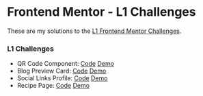 # Frontend Mentor - L1 Challenges

These are my solutions to the [L1 Frontend Mentor Challenges](https://www.frontendmentor.io/challenges).

### L1 Challenges

- QR Code Component: [Code](https://github.com/nsgiles/frontend-mentor-l1/tree/main/qr-code-component) [Demo](https://nsgiles.github.io/frontend-mentor-l1/qr-code-component)
- Blog Preview Card: [Code](https://github.com/nsgiles/frontend-mentor-l1/tree/main/blog-preview-card) [Demo](https://nsgiles.github.io/frontend-mentor-l1/blog-preview-card/)
- Social Links Profile: [Code](https://github.com/nsgiles/frontend-mentor-l1/tree/main/social-links-profile) [Demo](https://nsgiles.github.io/frontend-mentor-l1/social-links-profile/)
- Recipe Page: [Code](https://github.com/nsgiles/frontend-mentor-l1/tree/main/recipe-page) [Demo](https://nsgiles.github.io/frontend-mentor-l1/recipe-page/)
